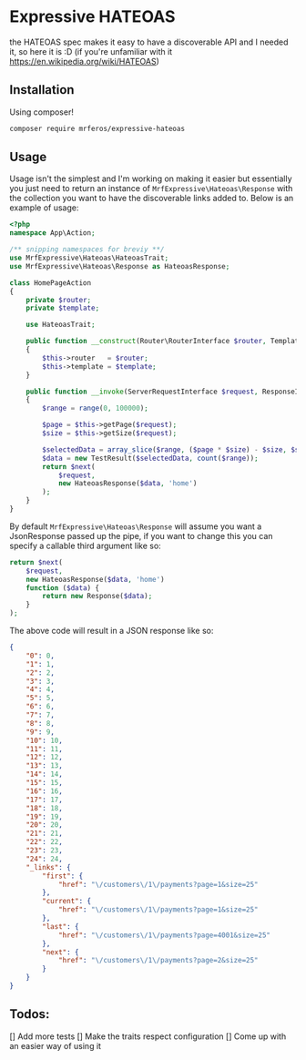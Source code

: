 Expressive HATEOAS
====
the HATEOAS spec makes it easy to have a discoverable API and I needed it, so here it is :D
(if you're unfamiliar with it https://en.wikipedia.org/wiki/HATEOAS)

## Installation
Using composer!
```bash
composer require mrferos/expressive-hateoas
```

## Usage
Usage isn't the simplest and I'm working on making it easier but essentially you just need to return an instance of
`MrfExpressive\Hateoas\Response` with the collection you want to have the discoverable links added to. Below is an example
of usage:
```php
<?php
namespace App\Action;

/** snipping namespaces for breviy **/
use MrfExpressive\Hateoas\HateoasTrait;
use MrfExpressive\Hateoas\Response as HateoasResponse;

class HomePageAction
{
    private $router;
    private $template;

    use HateoasTrait;

    public function __construct(Router\RouterInterface $router, Template\TemplateRendererInterface $template = null)
    {
        $this->router   = $router;
        $this->template = $template;
    }

    public function __invoke(ServerRequestInterface $request, ResponseInterface $response, callable $next = null)
    {
        $range = range(0, 100000);

        $page = $this->getPage($request);
        $size = $this->getSize($request);

        $selectedData = array_slice($range, ($page * $size) - $size, $size);
        $data = new TestResult($selectedData, count($range));
        return $next(
            $request,
            new HateoasResponse($data, 'home')
        );
    }
}
```

By default `MrfExpressive\Hateoas\Response` will assume you want a JsonResponse passed up the pipe, if you want to 
change this you can specify a callable third argument like so:
```php
return $next(
    $request,
    new HateoasResponse($data, 'home')
    function ($data) {
        return new Response($data);
    }
);
```

The above code will result in a JSON response like so:
```json
{
    "0": 0,
    "1": 1,
    "2": 2,
    "3": 3,
    "4": 4,
    "5": 5,
    "6": 6,
    "7": 7,
    "8": 8,
    "9": 9,
    "10": 10,
    "11": 11,
    "12": 12,
    "13": 13,
    "14": 14,
    "15": 15,
    "16": 16,
    "17": 17,
    "18": 18,
    "19": 19,
    "20": 20,
    "21": 21,
    "22": 22,
    "23": 23,
    "24": 24,
    "_links": {
        "first": {
            "href": "\/customers\/1\/payments?page=1&size=25"
        },
        "current": {
            "href": "\/customers\/1\/payments?page=1&size=25"
        },
        "last": {
            "href": "\/customers\/1\/payments?page=4001&size=25"
        },
        "next": {
            "href": "\/customers\/1\/payments?page=2&size=25"
        }
    }
}
```

## Todos:
[] Add more tests
[] Make the traits respect configuration
[] Come up with an easier way of using it